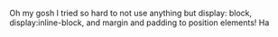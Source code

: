 Oh my gosh I tried so hard to not use anything but display: block, display:inline-block, and margin and padding to position elements! Ha

